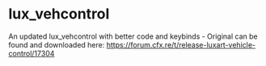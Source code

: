 # lux_vehcontrol
An updated lux_vehcontrol with better code and keybinds - Original can be found and downloaded here: https://forum.cfx.re/t/release-luxart-vehicle-control/17304
